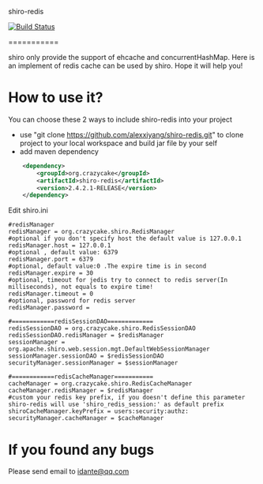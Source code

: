 shiro-redis

[![Build Status](https://travis-ci.org/alexxiyang/shiro-redis.svg?branch=master)](https://travis-ci.org/alexxiyang/shiro-redis)

===========

shiro only provide the support of ehcache and concurrentHashMap. Here is an implement of redis cache can be used by shiro. Hope it will help you!

How to use it?
===========

You can choose these 2 ways to include shiro-redis into your project
* use "git clone https://github.com/alexxiyang/shiro-redis.git" to clone project to your local workspace and build jar file by your self
* add maven dependency 

```xml
    <dependency>
  		<groupId>org.crazycake</groupId>
  		<artifactId>shiro-redis</artifactId>
  		<version>2.4.2.1-RELEASE</version>
  	</dependency>
```

Edit shiro.ini

```properties
#redisManager
redisManager = org.crazycake.shiro.RedisManager
#optional if you don't specify host the default value is 127.0.0.1
redisManager.host = 127.0.0.1
#optional , default value: 6379
redisManager.port = 6379
#optional, default value:0 .The expire time is in second
redisManager.expire = 30
#optional, timeout for jedis try to connect to redis server(In milliseconds), not equals to expire time! 
redisManager.timeout = 0
#optional, password for redis server
redisManager.password = 

#============redisSessionDAO=============
redisSessionDAO = org.crazycake.shiro.RedisSessionDAO
redisSessionDAO.redisManager = $redisManager
sessionManager = org.apache.shiro.web.session.mgt.DefaultWebSessionManager
sessionManager.sessionDAO = $redisSessionDAO
securityManager.sessionManager = $sessionManager

#============redisCacheManager===========
cacheManager = org.crazycake.shiro.RedisCacheManager
cacheManager.redisManager = $redisManager
#custom your redis key prefix, if you doesn't define this parameter shiro-redis will use 'shiro_redis_session:' as default prefix
shiroCacheManager.keyPrefix = users:security:authz:
securityManager.cacheManager = $cacheManager
```


If you found any bugs
===========

Please send email to idante@qq.com
